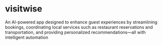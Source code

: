 # visitwise
An AI-powered app designed to enhance guest experiences by streamlining bookings, coordinating local services such as restaurant reservations and transportation, and providing personalized recommendations—all with intelligent automation

